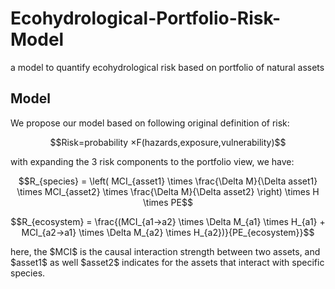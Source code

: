 # Ecohydrological-Portfolio-Risk-Model
a model to quantify ecohydrological risk based on portfolio of natural assets

## Model
We propose our model based on following original definition of risk:
<p align="center">$$Risk=probability ×F(hazards,exposure,vulnerability)$$</p>
with expanding the 3 risk components to the portfolio view, we have:
<p align="center">$$R_{species} = \left( MCI_{asset1} \times \frac{\Delta M}{\Delta asset1} \times MCI_{asset2} \times \frac{\Delta M}{\Delta asset2} \right) \times H \times PE$$</p>
<p align="center">$$R_{ecosystem} = \frac{(MCI_{a1→a2} \times \Delta M_{a1} \times H_{a1} + MCI_{a2→a1} \times \Delta M_{a2} \times H_{a2})}{PE_{ecosystem}}$$</p>
here, the $MCI$ is the causal interaction strength between two assets, and $asset1$ as well $asset2$ indicates for the assets that interact with specific species.
